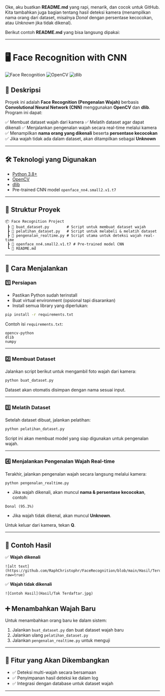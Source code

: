 Oke, aku buatkan **README.md** yang rapi, menarik, dan cocok untuk GitHub. Kita tambahkan juga bagian tentang hasil deteksi kamera (menampilkan nama orang dari dataset, misalnya *Donal* dengan persentase kecocokan, atau *Unknown* jika tidak dikenal).

Berikut contoh **README.md** yang bisa langsung dipakai:

---

# 🖥️ Face Recognition with CNN

![Face Recognition](https://img.shields.io/badge/Python-3.9%2B-blue)
![OpenCV](https://img.shields.io/badge/OpenCV-4.x-orange)
![dlib](https://img.shields.io/badge/dlib-face%20recognition-brightgreen)

## 📌 Deskripsi

Proyek ini adalah **Face Recognition (Pengenalan Wajah)** berbasis **Convolutional Neural Network (CNN)** menggunakan **OpenCV** dan **dlib**.
Program ini dapat:

✅ Membuat dataset wajah dari kamera
✅ Melatih dataset agar dapat dikenali
✅ Menjalankan pengenalan wajah secara real-time melalui kamera
✅ Menampilkan **nama orang yang dikenali** beserta **persentase kecocokan**
✅ Jika wajah tidak ada dalam dataset, akan ditampilkan sebagai **Unknown**

---

## 🛠️ Teknologi yang Digunakan

* [Python 3.8+](https://www.python.org/)
* [OpenCV](https://opencv.org/)
* [dlib](http://dlib.net/)
* Pre-trained CNN model `openface_nn4.small2.v1.t7`

---

## 📂 Struktur Proyek

```
📦 Face Recognition Project
 ┣ 📜 buat_dataset.py        # Script untuk membuat dataset wajah
 ┣ 📜 pelatihan_dataset.py   # Script untuk melabeli & melatih dataset
 ┣ 📜 pengenalan_realtime.py # Script utama untuk deteksi wajah real-time
 ┣ 📜 openface_nn4.small2.v1.t7 # Pre-trained model CNN
 ┗ 📜 README.md
```

---

## 🚀 Cara Menjalankan

### 1️⃣ **Persiapan**

* Pastikan Python sudah terinstall
* Buat virtual environment (opsional tapi disarankan)
* Install semua library yang diperlukan:

```bash
pip install -r requirements.txt
```

Contoh isi `requirements.txt`:

```
opencv-python
dlib
numpy
```

---

### 2️⃣ **Membuat Dataset**

Jalankan script berikut untuk mengambil foto wajah dari kamera:

```bash
python buat_dataset.py
```

Dataset akan otomatis disimpan dengan nama sesuai input.

---

### 3️⃣ **Melatih Dataset**

Setelah dataset dibuat, jalankan pelatihan:

```bash
python pelatihan_dataset.py
```

Script ini akan membuat model yang siap digunakan untuk pengenalan wajah.

---

### 4️⃣ **Menjalankan Pengenalan Wajah Real-time**

Terakhir, jalankan pengenalan wajah secara langsung melalui kamera:

```bash
python pengenalan_realtime.py
```

* Jika wajah dikenali, akan muncul **nama & persentase kecocokan**, contoh:

```
Donal (95.3%)
```

* Jika wajah tidak dikenal, akan muncul **Unknown**.

Untuk keluar dari kamera, tekan **Q**.

---

## 📸 Contoh Hasil

✅ **Wajah dikenali**

```
![alt text](https://github.com/RaphChristophr/FaceRecognition/blob/main/Hasil/Terdaftar.jpg?raw=true)
```

✅ **Wajah tidak dikenali**

```
![Contoh Hasil](Hasil/Tak Terdaftar.jpg)
```

## ➕ Menambahkan Wajah Baru

Untuk menambahkan orang baru ke dalam sistem:

1. Jalankan `buat_dataset.py` dan buat dataset wajah baru
2. Jalankan ulang `pelatihan_dataset.py`
3. Jalankan `pengenalan_realtime.py` untuk menguji

---

## 🎯 Fitur yang Akan Dikembangkan

* ✅ Deteksi multi-wajah secara bersamaan
* ✅ Penyimpanan hasil deteksi ke dalam log
* ✅ Integrasi dengan database untuk dataset wajah

---

